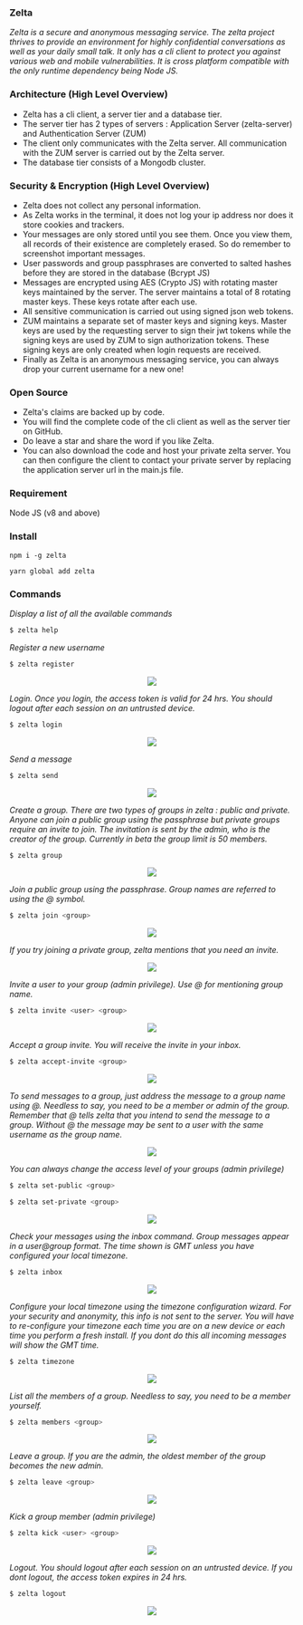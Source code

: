 <head>
  <link rel="shortcut icon" type="image/x-icon" href="favicon.ico">
</head>

### Zelta
*Zelta is a secure and anonymous messaging service. The zelta project thrives to provide an environment for highly confidential conversations as well as your daily small talk. It only has a cli client to protect you against various web and mobile vulnerabilities. It is cross platform compatible with the only runtime dependency being Node JS.*

### Architecture (High Level Overview)
* Zelta has a cli client, a server tier and a database tier.
* The server tier has 2 types of servers : Application Server (zelta-server) and Authentication Server (ZUM)
* The client only communicates with the Zelta server. All communication with the ZUM server is carried out by the Zelta server.
* The database tier consists of a Mongodb cluster.

### Security & Encryption (High Level Overview)
* Zelta does not collect any personal information.
* As Zelta works in the terminal, it does not log your ip address nor does it store cookies and trackers.
* Your messages are only stored until you see them. Once you view them, all records of their existence are completely erased.    So do remember to screenshot important messages.
* User passwords and group passphrases are converted to salted hashes before they are stored in the database (Bcrypt JS)
* Messages are encrypted using AES (Crypto JS) with rotating master keys maintained by the server. The server maintains a   total of 8 rotating master keys. These keys rotate after each use.
* All sensitive communication is carried out using signed json web tokens.
* ZUM maintains a separate set of master keys and signing keys. Master keys are used by the requesting server to sign their jwt tokens while the signing keys are used by ZUM to sign authorization tokens. These signing keys are only created when login requests are received.
* Finally as Zelta is an anonymous messaging service, you can always drop your current username for a new one!

### Open Source
* Zelta's claims are backed up by code.
* You will find the complete code of the cli client as well as the server tier on GitHub.
* Do leave a star and share the word if you like Zelta.
* You can also download the code and host your private zelta server. You can then configure the client to contact your private server by replacing the application server url in the main.js file.

### Requirement
Node JS (v8 and above)

### Install
```
npm i -g zelta
```
```
yarn global add zelta
```

### Commands

*Display a list of all the available commands*
```sh
$ zelta help
```

*Register a new username*
```sh
$ zelta register
```
<p align="center">
  <img src = "https://raw.githubusercontent.com/zeltagq/docs/master/register.gif">
</p>

*Login. Once you login, the access token is valid for 24 hrs. You should logout after each session on an untrusted device.*
```sh
$ zelta login
```
<p align="center">
  <img src = "https://raw.githubusercontent.com/zeltagq/docs/master/login.gif">
</p>

*Send a message*
```sh
$ zelta send
```
<p align="center">
  <img src = "https://raw.githubusercontent.com/zeltagq/docs/master/send-msg.gif">
</p>

*Create a group. There are two types of groups in zelta : public and private. Anyone can join a public group using the passphrase but private groups require an invite to join. The invitation is sent by the admin, who is the creator of the group. Currently in beta the group limit is 50 members.*
```sh
$ zelta group
```
<p align="center">
  <img src = "https://raw.githubusercontent.com/zeltagq/docs/master/group-creation.gif">
</p>

*Join a public group using the passphrase. Group names are referred to using the @ symbol.*
```sh
$ zelta join <group>
```
<p align="center">
  <img src = "https://raw.githubusercontent.com/zeltagq/docs/master/join-grp.gif">
</p>

*If you try joining a private group, zelta mentions that you need an invite.*
<p align="center">
  <img src = "https://raw.githubusercontent.com/zeltagq/docs/master/no-invite-join.gif">
</p>

*Invite a user to your group (admin privilege). Use @ for mentioning group name.*
```sh
$ zelta invite <user> <group>
```
<p align="center">
  <img src = "https://raw.githubusercontent.com/zeltagq/docs/master/send-invite.gif">
</p>

*Accept a group invite. You will receive the invite in your inbox.*
```sh
$ zelta accept-invite <group>
```
<p align="center">
  <img src = "https://raw.githubusercontent.com/zeltagq/docs/master/accept-invite.gif">
</p>

*To send messages to a group, just address the message to a group name using @. Needless to say, you need to be a member or admin of the group. Remember that @ tells zelta that you intend to send the message to a group. Without @ the message may be sent to a user with the same username as the group name.*
<p align="center">
  <img src = "https://raw.githubusercontent.com/zeltagq/docs/master/group-msg.gif">
</p>

*You can always change the access level of your groups (admin privilege)*
```sh
$ zelta set-public <group>
```
```sh
$ zelta set-private <group>
```
<p align="center">
  <img src = "https://raw.githubusercontent.com/zeltagq/docs/master/public-private.gif">
</p>

*Check your messages using the inbox command. Group messages appear in a user@group format. The time shown is GMT unless you have configured your local timezone.*
```sh
$ zelta inbox
```
<p align="center">
  <img src = "https://raw.githubusercontent.com/zeltagq/docs/master/inbox.gif">
</p>

*Configure your local timezone using the timezone configuration wizard. For your security and anonymity, this info is not sent to the server. You will have to re-configure your timezone each time you are on a new device or each time you perform a fresh install. If you dont do this all incoming messages will show the GMT time.*
```sh
$ zelta timezone
```
<p align="center">
  <img src = "https://raw.githubusercontent.com/zeltagq/docs/master/timezone.gif">
</p>

*List all the members of a group. Needless to say, you need to be a member yourself.*
```sh
$ zelta members <group>
```
<p align="center">
  <img src = "https://raw.githubusercontent.com/zeltagq/docs/master/members.gif">
</p>

*Leave a group. If you are the admin, the oldest member of the group becomes the new admin.*
```sh
$ zelta leave <group>
```
<p align="center">
  <img src = "https://raw.githubusercontent.com/zeltagq/docs/master/leave.gif">
</p>

*Kick a group member (admin privilege)*
```sh
$ zelta kick <user> <group>
```
<p align="center">
  <img src = "https://raw.githubusercontent.com/zeltagq/docs/master/kick.gif">
</p>

*Logout. You should logout after each session on an untrusted device. If you dont logout, the access token expires in 24 hrs.*
```sh
$ zelta logout
```
<p align="center">
  <img src = "https://raw.githubusercontent.com/zeltagq/docs/master/logout.gif">
</p>
